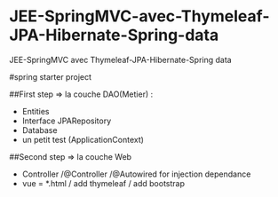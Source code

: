 # JEE-SpringMVC-avec-Thymeleaf-JPA-Hibernate-Spring-data
JEE-SpringMVC avec Thymeleaf-JPA-Hibernate-Spring data


#spring starter project

##First step => la couche DAO(Metier)  :
* Entities
* Interface JPARepository
* Database
* un petit test (ApplicationContext)

##Second step => la couche Web
* Controller  /@Controller    /@Autowired for injection dependance  
* vue = *.html / add thymeleaf    / add bootstrap 
